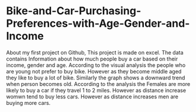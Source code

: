 # Bike-and-Car-Purchasing-Preferences-with-Age-Gender-and-Income
About my first project on Github, This project is made on excel. The data contains Information about how much people buy a car based on their income, gender and age. According to the visual analysis the people who are young not prefer to buy bike. However as they become middle aged they like to buy a lot of bike. Similarly the graph shows a downward trend when person becomes old.
According to the analysis the Females are more likely to buy a car if they travel 1 to 2 miles. However as distance increase womwn tend to buy less cars. However as distance increases men are buying more cars.
